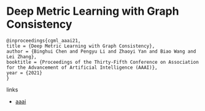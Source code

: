 # Deep Metric Learning with Graph Consistency

```
@inproceedings{cgml_aaai21,
title = {Deep Metric Learning with Graph Consistency},
author = {Binghui Chen and Pengyu Li and Zhaoyi Yan and Biao Wang and Lei Zhang},
booktitle = {Proceedings of the Thirty-Fifth Conference on Association for the Advancement of Artificial Intelligence (AAAI)},
year = {2021}
}
```

links
- [aaai](https://www.aaai.org/AAAI21Papers/AAAI-1310.ChenB.pdf)
